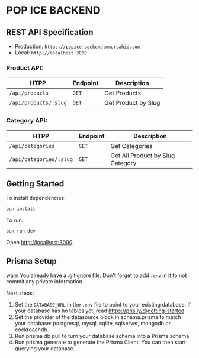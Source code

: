 # POP ICE BACKEND

## REST API Specification

- Production: `https://popice-backend.mnursahid.com`
- Local: `http://localhost:3000`

### Product API:

| HTPP                  | Endpoint | Description         |
| --------------------- | -------- | ------------------- |
| `/api/products`       | `GET`    | Get Products        |
| `/api/products/:slug` | `GET`    | Get Product by Slug |

### Category API:

| HTPP                    | Endpoint | Description                      |
| ----------------------- | -------- | -------------------------------- |
| `/api/categories`       | `GET`    | Get Categories                   |
| `/api/categories/:slug` | `GET`    | Get All Product by Slug Category |

## Getting Started

To install dependencies:

```sh
bun install
```

To run:

```sh
bun run dev
```

Open <http://localhost:3000>

## Prisma Setup

warn You already have a .gitignore file. Don't forget to add `.env` in it to not commit any private information.

Next steps:

1. Set the `DATABASE_URL` in the `.env` file to point to your existing database. If your database has no tables yet, read <https://pris.ly/d/getting-started>
2. Set the provider of the datasource block in schema.prisma to match your database: postgresql, mysql, sqlite, sqlserver, mongodb or cockroachdb.
3. Run prisma db pull to turn your database schema into a Prisma schema.
4. Run prisma generate to generate the Prisma Client. You can then start querying your database.
